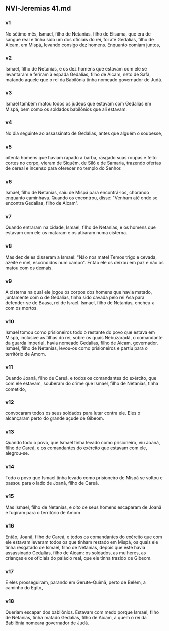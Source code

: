 ## NVI-Jeremias 41.md
### v1
 No sétimo mês, Ismael, filho de Netanias, filho de Elisama, que era de sangue real e tinha sido um dos oficiais do rei, foi até Gedalias, filho de Aicam, em Mispá, levando consigo dez homens. Enquanto comiam juntos,
### v2
 Ismael, filho de Netanias, e os dez homens que estavam com ele se levantaram e feriram à espada Gedalias, filho de Aicam, neto de Safã, matando aquele que o rei da Babilônia tinha nomeado governador de Judá.
### v3
 Ismael também matou todos os judeus que estavam com Gedalias em Mispá, bem como os soldados babilônios que ali estavam.
### v4
 No dia seguinte ao assassinato de Gedalias, antes que alguém o soubesse,
### v5
 oitenta homens que haviam rapado a barba, rasgado suas roupas e feito cortes no corpo, vieram de Siquém, de Siló e de Samaria, trazendo ofertas de cereal e incenso para oferecer no templo do Senhor.
### v6
 Ismael, filho de Netanias, saiu de Mispá para encontrá-los, chorando enquanto caminhava. Quando os encontrou, disse: "Venham até onde se encontra Gedalias, filho de Aicam".
### v7
 Quando entraram na cidade, Ismael, filho de Netanias, e os homens que estavam com ele os mataram e os atiraram numa cisterna.
### v8
 Mas dez deles disseram a Ismael: "Não nos mate! Temos trigo e cevada, azeite e mel, escondidos num campo". Então ele os deixou em paz e não os matou com os demais.
### v9
 A cisterna na qual ele jogou os corpos dos homens que havia matado, juntamente com o de Gedalias, tinha sido cavada pelo rei Asa para defender-se de Baasa, rei de Israel. Ismael, filho de Netanias, encheu-a com os mortos.
### v10
 Ismael tomou como prisioneiros todo o restante do povo que estava em Mispá, inclusive as filhas do rei, sobre os quais Nebuzaradã, o comandante da guarda imperial, havia nomeado Gedalias, filho de Aicam, governador. Ismael, filho de Netanias, levou-os como prisioneiros e partiu para o território de Amom.
### v11
 Quando Joanã, filho de Careá, e todos os comandantes do exército, que com ele estavam, souberam do crime que Ismael, filho de Netanias, tinha cometido,
### v12
 convocaram todos os seus soldados para lutar contra ele. Eles o alcançaram perto do grande açude de Gibeom.
### v13
 Quando todo o povo, que Ismael tinha levado como prisioneiro, viu Joanã, filho de Careá, e os comandantes do exército que estavam com ele, alegrou-se.
### v14
 Todo o povo que Ismael tinha levado como prisioneiro de Mispá se voltou e passou para o lado de Joanã, filho de Careá.
### v15
 Mas Ismael, filho de Netanias, e oito de seus homens escaparam de Joanã e fugiram para o território de Amom
### v16
 Então, Joanã, filho de Careá, e todos os comandantes do exército que com ele estavam levaram todos os que tinham restado em Mispá, os quais ele tinha resgatado de Ismael, filho de Netanias, depois que este havia assassinado Gedalias, filho de Aicam: os soldados, as mulheres, as crianças e os oficiais do palácio real, que ele tinha trazido de Gibeom.
### v17
 E eles prosseguiram, parando em Gerute-Quimã, perto de Belém, a caminho do Egito,
### v18
 Queriam escapar dos babilônios. Estavam com medo porque Ismael, filho de Netanias, tinha matado Gedalias, filho de Aicam, a quem o rei da Babilônia nomeara governador de Judá.
